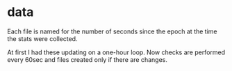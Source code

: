 # data

Each file is named for the number of seconds since the epoch at the time the stats were collected.

At first I had these updating on a one-hour loop. Now checks are performed every 60sec and files created only if there
are changes.
